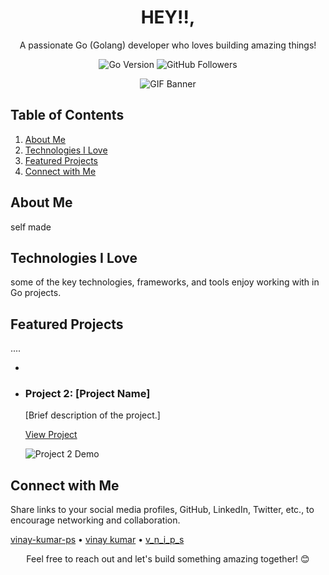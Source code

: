 <!-- Title -->
<h1 align="center"> HEY!!, </h1>

<!-- Subtitle/Introduction -->
<p align="center">A passionate Go (Golang) developer who loves building amazing things!</p>

<!-- Badges -->
<p align="center">
  <img src="https://img.shields.io/badge/Go-1.17-blue?style=flat&logo=go&logoColor=white" alt="Go Version">
  <img src="https://img.shields.io/github/followers/YourUsername?label=Follow&style=social" alt="GitHub Followers">
  <!-- Add more badges (e.g., LinkedIn, Twitter, Blog) as needed -->
</p>

<!-- GIF/Animated Banner -->
<p align="center">
  <img src="[your_gif_banner_url_here](https://www.google.com/url?sa=i&url=https%3A%2F%2Fvyacheslavpryimak.medium.com%2Fgolang-imports-sorting-grouping-hell-and-painless-tool-to-solve-it-6c8448d1fdf7&psig=AOvVaw1aquEoGPI2v-lHaj5aVnKM&ust=1695454051022000&source=images&cd=vfe&opi=89978449&ved=0CBAQjRxqFwoTCICHzdXYvYEDFQAAAAAdAAAAABAF)" alt="GIF Banner">
</p>

<!-- Table of Contents -->
<h2>Table of Contents</h2>
<ol>
  <li><a href="#about-me">About Me</a></li>
  <li><a href="#technologies-i-love">Technologies I Love</a></li>
  <li><a href="#featured-projects">Featured Projects</a></li>
  <li><a href="#connect-with-me">Connect with Me</a></li>
</ol>

<!-- About Me Section -->
<h2 id="about-me">About Me</h2>
<p>self made </p>

<!-- Technologies I Love Section -->
<h2 id="technologies-i-love">Technologies I Love</h2>
<p>some of the key technologies, frameworks, and tools  enjoy working with in  Go projects.</p>

<!-- Featured Projects Section -->
<h2 id="featured-projects">Featured Projects</h2>
<p>....</p>
<ul>
  <li>
  
  </li>
  <li>
    <h3>Project 2: [Project Name]</h3>
    <p>[Brief description of the project.]</p>
    <p><a href="link_to_project_repo_here">View Project</a></p>
    <p>
      <img src="project2_gif_or_image_url_here" alt="Project 2 Demo">
    </p>
  </li>
</ul>

<!-- Connect with Me Section -->
<h2 id="connect-with-me">Connect with Me</h2>
<p>Share links to your social media profiles, GitHub, LinkedIn, Twitter, etc., to encourage networking and collaboration.</p>
<p>
  <a href="https://github.com/YourUsername">vinay-kumar-ps</a> •
  <a href="https://linkedin.com/in/YourUsername">vinay kumar</a> •
  <a href="https://twitter.com/YourUsername">v_n_i_p_s</a>
</p>

<!-- Footer -->
<p align="center">Feel free to reach out and let's build something amazing together! 😊</p>
